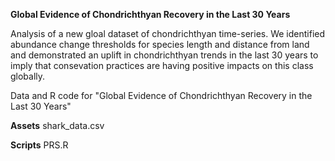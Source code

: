 **Global Evidence of Chondrichthyan Recovery in the Last 30 Years**

Analysis of a new gloal dataset of chondrichthyan time-series. We identified abundance change thresholds for species
length and distance from land and demonstrated an uplift in chondrichthyan trends in the last 30 years to imply that 
consevation practices are having positive impacts on this class globally.

Data and R code for "Global Evidence of Chondrichthyan Recovery in the Last 30 Years"


**Assets**
shark_data.csv

**Scripts**
PRS.R
